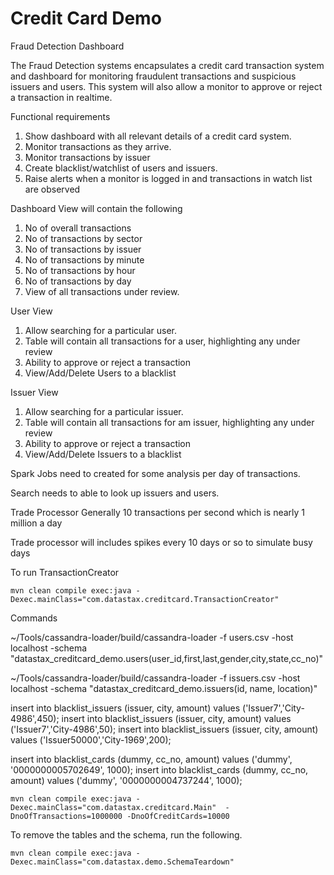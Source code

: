 Credit Card Demo
====================

Fraud Detection Dashboard

The Fraud Detection systems encapsulates a credit card transaction system and dashboard for monitoring fraudulent transactions and suspicious issuers and users. This system will also allow a monitor to approve or reject a transaction in realtime.



Functional requirements
1. Show dashboard with all relevant details of a credit card system.
2. Monitor transactions as they arrive.
3. Monitor transactions by issuer 
4. Create blacklist/watchlist of users and issuers.
5. Raise alerts when a monitor is logged in and transactions in watch list are observed

Dashboard View will contain the following 
1. No of overall transactions
2. No of transactions by sector
3. No of transactions by issuer
4. No of transactions by minute 
5. No of transactions by hour
6. No of transactions by day
7. View of all transactions under review.

User View 
1. Allow searching for a particular user. 
2. Table will contain all transactions for a user, 	highlighting any under review
3. Ability to approve or reject a transaction
4. View/Add/Delete Users to a blacklist

Issuer View
1. Allow searching for a particular issuer.
2. Table will contain all transactions for am issuer, highlighting any under review
3. Ability to approve or reject a transaction
4. View/Add/Delete Issuers to a blacklist

Spark Jobs need to created for some analysis per day of transactions.

Search needs to able to look up issuers and users.

Trade Processor
Generally 10 transactions per second which is nearly 1 million a day

Trade processor will includes spikes every 10 days or so to simulate busy days

To run TransactionCreator

	mvn clean compile exec:java -Dexec.mainClass="com.datastax.creditcard.TransactionCreator"


Commands

~/Tools/cassandra-loader/build/cassandra-loader -f users.csv -host localhost -schema "datastax_creditcard_demo.users(user_id,first,last,gender,city,state,cc_no)"

~/Tools/cassandra-loader/build/cassandra-loader -f issuers.csv -host localhost -schema "datastax_creditcard_demo.issuers(id, name, location)"

insert into blacklist_issuers (issuer, city, amount) values ('Issuer7','City-4986',450);
insert into blacklist_issuers (issuer, city, amount) values ('Issuer7','City-4986',50);
insert into blacklist_issuers (issuer, city, amount) values ('Issuer50000','City-1969',200);

insert into blacklist_cards (dummy, cc_no, amount) values ('dummy', '0000000005702649', 1000);
insert into blacklist_cards (dummy, cc_no, amount) values ('dummy', '0000000004737244', 1000);


    mvn clean compile exec:java -Dexec.mainClass="com.datastax.creditcard.Main"  -DnoOfTransactions=1000000 -DnoOfCreditCards=10000
	
To remove the tables and the schema, run the following.

    mvn clean compile exec:java -Dexec.mainClass="com.datastax.demo.SchemaTeardown"
    
    